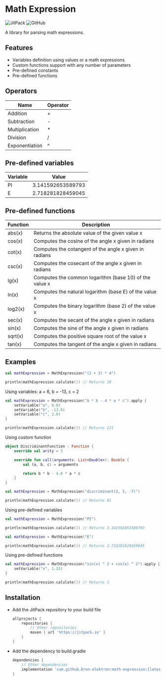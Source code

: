# Math Expression

![JitPack](https://img.shields.io/jitpack/v/github/Dron-elektron/math-expression)
![GitHub](https://img.shields.io/github/license/Dron-elektron/math-expression)

A library for parsing math expressions.

## Features

* Variables definition using values or a math expressions
* Custom functions support with any number of parameters
* Pre-defined constants
* Pre-defined functions

## Operators

| Name           | Operator |
|----------------|----------|
| Addition       | +        |
| Subtraction    | -        |
| Multiplication | *        |
| Division       | /        |
| Exponentiation | ^        |

## Pre-defined variables

| Variable | Value             |
|----------|-------------------|
| PI       | 3.141592653589793 |
| E        | 2.718281828459045 |

## Pre-defined functions

| Function | Description                                            |
|----------|--------------------------------------------------------|
| abs(x)   | Returns the absolute value of the given value x        |
| cos(x)   | Computes the cosine of the angle x given in radians    |
| cot(x)   | Computes the cotangent of the angle x given in radians |
| csc(x)   | Computes the cosecant of the angle x given in radians  |
| lg(x)    | Computes the common logarithm (base 10) of the value x |
| ln(x)    | Computes the natural logarithm (base E) of the value x |
| log2(x)  | Computes the binary logarithm (base 2) of the value x  |
| sec(x)   | Computes the secant of the angle x given in radians    |
| sin(x)   | Computes the sine of the angle x given in radians      |
| sqrt(x)  | Computes the positive square root of the value x       |
| tan(x)   | Computes the tangent of the angle x given in radians   |

## Examples

```kotlin
val mathExpression = MathExpression("(2 + 3) * 4")

println(mathExpression.calulate()) // Returns 20
```

Using variables: a = 6, b = -13, c = 2

```kotlin
val mathExpression = MathExpression("b * b - 4 * a * c").apply {
    setVariable("a", 6.0)
    setVariable("b", -13.0)
    setVariable("c", 2.0)
}

println(mathExpression.calulate()) // Returns 121
```

Using custom function

```kotlin
object DiscriminantFunction : Function {
    override val arity = 3

    override fun call(arguments: List<Double>): Double {
        val (a, b, c) = arguments

        return b * b - 4.0 * a * c
    }
}

val mathExpression = MathExpression("discriminant(2, 5, -7)")

println(mathExpression.calulate()) // Returns 81
```

Using pre-defined variables

```kotlin
val mathExpression = MathExpression("PI")

println(mathExpression.calulate()) // Returns 3.141592653589793
```

```kotlin
val mathExpression = MathExpression("E")

println(mathExpression.calulate()) // Returns 2.718281828459045
```

Using pre-defined functions

```kotlin
val mathExpression = MathExpression("sin(x) ^ 2 + cos(x) ^ 2").apply {
    setVariable("x", 1.23)
}

println(mathExpression.calulate()) // Returns 1
```

## Installation

* Add the JitPack repository to your build file

    ```groovy
    allprojects {
        repositories {
            // Other repositories
            maven { url 'https://jitpack.io' }
        }
    }
    ```

* Add the dependency to build.gradle

    ```groovy
    dependencies {
        // Other dependencies
        implementation 'com.github.Dron-elektron:math-expression:{latest_version}'
    }
    ```
